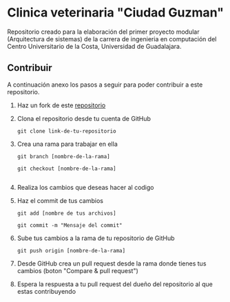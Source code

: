 # Clinica veterinaria "Ciudad Guzman"

Repositorio creado para la elaboración del primer proyecto modular (Arquitectura de sistemas) de la carrera de ingenieria en computación del Centro Universitario de la Costa, Universidad de Guadalajara.

## Contribuir
A continuación anexo los pasos a seguir para poder contribuir a este repositorio.

1. Haz un fork de este [repositorio](https://github.com/Davidelcraack/ClinicaVet.git)

2. Clona el repositorio desde tu cuenta de GitHub
    ```shell
    git clone link-de-tu-repositorio

3. Crea una rama para trabajar en ella
    ```shell
    git branch [nombre-de-la-rama]
    ```
    ```shell
    git checkout [nombre-de-la-rama]
    

4. Realiza los cambios que deseas hacer al codigo

5. Haz el commit de tus cambios
    ```shell
    git add [nombre de tus archivos]
    ```
    ```shell
    git commit -m "Mensaje del commit"

6. Sube tus cambios a la rama de tu repositorio de GitHub
    ```shell
    git push origin [nombre-de-la-rama]

7. Desde GitHub crea un pull request desde la rama donde tienes tus cambios (boton "Compare & pull request")

8. Espera la respuesta a tu pull request del dueño del repositorio al que estas contribuyendo